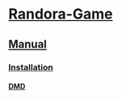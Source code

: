 # [Randora-Game](/README.md)

## [Manual](/manual/)

### [Installation](/manual/installation/)

#### [DMD](/manual/installation/dmd.md)
